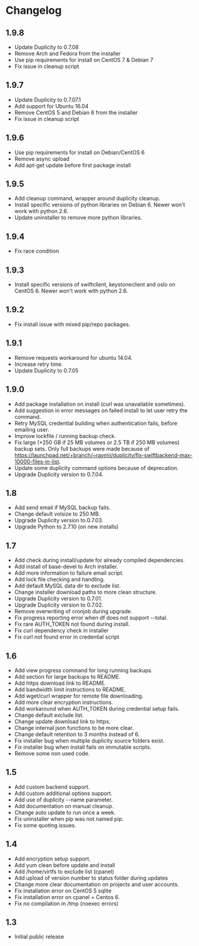 # Changelog

## 1.9.8

- Update Duplicity to 0.7.08
- Remove Arch and Fedora from the installer
- Use pip requirements for install on CentOS 7 & Debian 7
- Fix issue in cleanup script


## 1.9.7

- Update Duplicity to 0.7.07.1
- Add support for Ubuntu 16.04
- Remove CentOS 5 and Debian 6 from the installer
- Fix issue in cleanup script

## 1.9.6

- Use pip requirements for install on Debian/CentOS 6
- Remove async upload
- Add apt-get update before first package install

## 1.9.5

- Add cleanup command, wrapper around duplicity cleanup.
- Install specific versions of python libraries on Debian 6. Newer won't work with python 2.6.
- Update uninstaller to remove more python libraries.

## 1.9.4

- Fix race condition

## 1.9.3

- Install specific versions of swiftclient, keystoneclient and oslo on CentOS 6. Newer won't work with python 2.6.

## 1.9.2

- Fix install issue with mixed pip/repo packages.

## 1.9.1

- Remove requests workaround for ubuntu 14.04.
- Increase retry time.
- Update Duplicity to 0.7.05

## 1.9.0

- Add package installation on install (curl was unavailable sometimes).
- Add suggestion in error messages on failed install to let user retry the command.
- Retry MySQL credential building when authentication fails, before emailing user.
- Improve lockfile / running backup check.
- Fix large (+250 GB if 25 MB volumes or 2.5 TB if 250 MB volumes) backup sets. Only full backups were made because of https://launchpad.net/+branch/~raymii/duplicity/fix-swiftbackend-max-10000-files-in-list.
- Update some duplicity command options because of deprecation.
- Upgrade Duplicity version to 0.7.04.

## 1.8

- Add send email if MySQL backup fails.
- Change default volsize to 250 MB.
- Upgrade Duplicity version to.0.7.03.
- Upgrade Python to 2.7.10 (on new installs)

## 1.7

- Add check during install/update for already compiled dependencies.
- Add install of base-devel to Arch installer.
- Add more information to failure email script.
- Add lock file checking and handling.
- Add default MySQL data dir to exclude list.
- Change installer download paths to more clean structure.
- Upgrade Duplicity version to 0.7.01.
- Upgrade Duplicity version to 0.7.02.
- Remove overwriting of cronjob during upgrade.
- Fix progress reporting error when df does not support --total.
- Fix rare AUTH_TOKEN not found during install.
- Fix curl dependency check in installer
- Fix curl not found error in credential script



## 1.6

- Add view progress command for long running backups.
- Add section for large backups to README.
- Add https download link to README.
- Add bandwidth limit instructions to README.
- Add wget/curl wrapper for remote file downloading.
- Add more clear encryption instructions.
- Add workaround when AUTH_TOKEN during credential setup fails.
- Change default exclude list.
- Change update download link to https.
- Change internal json functions to be more clear.
- Change default retention to 3 months instead of 6.
- Fix installer bug when multiple duplicity source folders exist.
- Fix installer bug when install fails on immutable scripts.
- Remove some non used code.

## 1.5

- Add custom backend support.
- Add custom additional options support.
- Add use of duplicity --name parameter.
- Add documentation on manual cleanup.
- Change auto update to run once a week.
- Fix uninstaller when pip was not named pip.
- Fix some quoting issues.

## 1.4

- Add encryption setup support.
- Add yum clean before update and install
- Add /home/virtfs to exclude list (cpanel)
- Add upload of version number to status folder during updates
- Change more clear documentation on projects and user accounts.
- Fix installation error on CentOS 5 sqlite
- Fix installation error on cpanel + Centos 6.
- Fix no compilation in /tmp (noexec errors)

## 1.3

- Initial public release